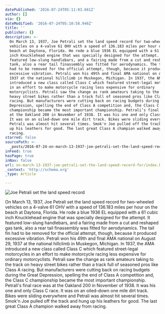 ```yaml
---
datePublished: '2016-07-24T05:11:03.661Z'
author: []
via: {}
dateModified: '2016-07-24T05:10:58.946Z'
title: ''
publisher: {}
description: >-
  On March 13, 1937, Joe Petrali set the land speed record for two-wheeled
  vehicles on a 4-valve 61 OHV with a speed of 136.183 miles per hour on the
  beach at Daytona, Florida. He rode a blue 1936 EL equipped with a 61 cubic
  inch Knucklehead engine that was specially designed for the attempt. It
  featured low-slung handlebars, and a fairing made from a cut and reshaped gas
  tank, also a rear tail finassembly was fitted for aerodynamics. The tail fin
  had to be removed for the official attempt, though, because it produced
  excessive vibration. Petrali won his 49th and final AMA national on August 29,
  1937 at the national hillclimb in Muskegon, Michigan. In 1937, the AMA
  introduced a new class called Class C which featured street-legal motorcycles
  in an effort to make motorcycle racing less expensive for ordinary
  motorcyclists. Petrali saw the change as rank amateurs taking to the track on
  heavy street bikes rather than a track full of seasoned pros like Class A
  racing. But manufacturers were cutting back on racing budgets during the Great
  Depression, spelling the end of Class A competition and, the Class C
  championship became the most important championship. Petrali’s final race was
  at the Oakland 200 in November of 1938. It was his one and only Class C race.
  It was on an oiled-down one mile dirt track. Bikes were sliding everywhere and
  Petrali was almost hit several times. Smok'n Joe pulled off the track and hung
  up his leathers for good. The last great Class A champion walked away from
  racing. 
starred: false
sourcePath: >-
  _posts/2016-07-24-on-march-13-1937-joe-petrali-set-the-land-speed-record-for.md
inFeed: true
hasPage: true
inNav: false
url: on-march-13-1937-joe-petrali-set-the-land-speed-record-for/index.html
_context: 'http://schema.org'
_type: Article

---
```

![Joe Petrali set the land speed record](https://the-grid-user-content.s3-us-west-2.amazonaws.com/ee692fd0-c47b-46a0-85a7-617bc286ff7f.jpg)

On March 13, 1937, Joe Petrali set the land speed record for two-wheeled vehicles on a 4-valve 61 OHV with a speed of 136.183 miles per hour on the beach at Daytona, Florida. He rode a blue 1936 EL equipped with a 61 cubic inch Knucklehead engine that was specially designed for the attempt. It featured low-slung handlebars, and a fairing made from a cut and reshaped gas tank, also a rear tail finassembly was fitted for aerodynamics. The tail fin had to be removed for the official attempt, though, because it produced excessive vibration. Petrali won his 49th and final AMA national on August 29, 1937 at the national hillclimb in Muskegon, Michigan. In 1937, the AMA introduced a new class called Class C which featured street-legal motorcycles in an effort to make motorcycle racing less expensive for ordinary motorcyclists. Petrali saw the change as rank amateurs taking to the track on heavy street bikes rather than a track full of seasoned pros like Class A racing. But manufacturers were cutting back on racing budgets during the Great Depression, spelling the end of Class A competition and, the Class C championship became the most important championship. Petrali's final race was at the Oakland 200 in November of 1938\. It was his one and only Class C race. It was on an oiled-down one mile dirt track. Bikes were sliding everywhere and Petrali was almost hit several times. Smok'n Joe pulled off the track and hung up his leathers for good. The last great Class A champion walked away from racing.
